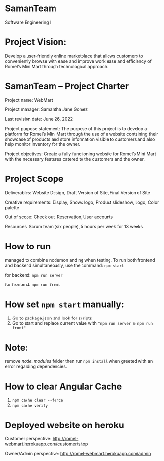 # SamanTeam

Software Engineering I

# Project Vision:

Develop a user-friendly online marketplace that allows customers to conveniently browse with ease and improve work ease and efficiency of Romel’s Mini Mart through technological approach.

# SamanTeam – Project Charter

Project name: WebMart

Project manager: Samantha Jane Gomez

Last revision date: June 26, 2022

Project purpose statement: The purpose of this project is to develop a platform for Romel’s Mini Mart through the use of a website containing their showcase of products and store information visible to customers and also help monitor inventory for the owner.

Project objectives: Create a fully functioning website for Romel’s Mini Mart with the necessary features catered to the customers and the owner.

# Project Scope

Deliverables:
Website Design,
Draft Version of Site,
Final Version of Site

Creative requirements:
Display,
Shows logo,
Product slideshow,
Logo,
Color palette

Out of scope:
Check out,
Reservation,
User accounts

Resources:
Scrum team (six people), 5 hours per week for 13 weeks

# How to run
managed to combine nodemon and ng when testing. To run both frontend and backend simultaneously,
use the command:
`npm start`


for backend:
`npm run server`

for frontend:
`npm run front`


# How set `npm start` manually:

1. Go to package.json and look for scripts
2. Go to start and replace current value with `"npm run server & npm run front"`

# Note: 
remove *node_modules* folder then run `npm install` when greeted with an error regarding dependencies.


# How to clear Angular Cache

1. `npm cache clear --force`
2. `npm cache verify`

# Deployed website on heroku

Customer perspective:
http://romel-webmart.herokuapp.com/customer/shop

Owner/Admin perspective:
http://romel-webmart.herokuapp.com/admin
